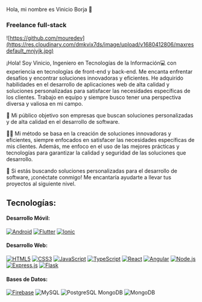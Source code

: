 Hola, mi nombre es Vinicio Borja 👋
### Freelance full-stack

![https://github.com/mouredev](https://res.cloudinary.com/dmkvix7ds/image/upload/v1680412806/maxresdefault_mnjyjk.jpg)

¡Hola! Soy Vinicio, Ingeniero en Tecnologías de la Información💻 con experiencia en tecnologías de front-end y back-end. Me encanta enfrentar desafíos y encontrar soluciones innovadoras y eficientes. He adquirido habilidades en el desarrollo de aplicaciones web de alta calidad y soluciones personalizadas para satisfacer las necesidades específicas de los clientes. Trabajo en equipo y siempre busco tener una perspectiva diversa y valiosa en mi campo.

🎯 Mi público objetivo son empresas que buscan soluciones personalizadas y de alta calidad en el desarrollo de software.

👨‍💻 Mi método se basa en la creación de soluciones innovadoras y eficientes, siempre enfocados en satisfacer las necesidades específicas de mis clientes. Además, me enfoco en el uso de las mejores prácticas y tecnologías para garantizar la calidad y seguridad de las soluciones que desarrollo.

📲 Si estás buscando soluciones personalizadas para el desarrollo de software, ¡conéctate conmigo! Me encantaría ayudarte a llevar tus proyectos al siguiente nivel.


## Tecnologías:

#### Desarrollo Móvil:
[![Android](https://img.shields.io/badge/Android-3DDC84?style=for-the-badge&logo=android&logoColor=white&labelColor=101010)]()
[![Flutter](https://img.shields.io/badge/Flutter-02569B?style=for-the-badge&logo=flutter&logoColor=white&labelColor=101010)]()
[![Ionic](https://img.shields.io/badge/Ionic-3880FF?style=for-the-badge&logo=ionic&logoColor=white&labelColor=101010)]()

#### Desarrollo Web:
[![HTML5](https://img.shields.io/badge/HTML5-E34F26?style=for-the-badge&logo=html5&logoColor=white&labelColor=101010)]()
[![CSS3](https://img.shields.io/badge/CSS3-1572B6?style=for-the-badge&logo=css3&logoColor=white&labelColor=101010)]()
[![JavaScript](https://img.shields.io/badge/JavaScript-F7DF1E?style=for-the-badge&logo=javascript&logoColor=black&labelColor=101010)]()
[![TypeScript](https://img.shields.io/badge/TypeScript-007ACC?style=for-the-badge&logo=typescript&logoColor=white&labelColor=101010)]()
[![React](https://img.shields.io/badge/React-20232A?style=for-the-badge&logo=react&logoColor=61DAFB&labelColor=101010)]()
[![Angular](https://img.shields.io/badge/Angular-DD0031?style=for-the-badge&logo=angular&logoColor=white&labelColor=101010)]()
[![Node.js](https://img.shields.io/badge/Node.js-43853D?style=for-the-badge&logo=node.js&logoColor=white&labelColor=101010)]()
[![Express.js](https://img.shields.io/badge/Express.js-404D59?style=for-the-badge&logo=express&logoColor=white&labelColor=101010)]()
[![Flask](https://img.shields.io/badge/Flask-000000?style=for-the-badge&logo=flask&logoColor=white&labelColor=101010)]()

#### Bases de Datos:
[![Firebase](https://img.shields.io/badge/Firebase-FFCA28?style=for-the-badge&logo=firebase&logoColor=white&labelColor=101010)]()
![MySQL](https://img.shields.io/badge/-MySQL-blue?style=for-the-badge&logo=mysql&logoColor=white)
![PostgreSQL](https://img.shields.io/badge/-PostgreSQL-336791?style=for-the-badge&logo=postgresql&logoColor=white)
MongoDB ![MongoDB](https://img.shields.io/badge/-MongoDB-47A248?style=for-the-badge&logo=mongodb&logoColor=white)

